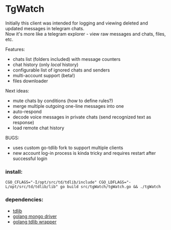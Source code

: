 # TgWatch

Initially this client was intended for logging and viewing deleted and updated messages in telegram chats.   
Now it's more like a telegram explorer - view raw messages and chats, files, etc.

Features:
* chats list (folders included) with message counters 
* chat history (only *local* history)
* configurable list of ignored chats and senders
* multi-account support (beta!)
* files downloader

Next ideas:
* mute chats by conditions (how to define rules?)
* merge multiple outgoing one-line messages into one
* auto-respond
* decode voice messages in private chats (send recognized text as response)
* load remote chat history

BUGS:
* uses custom go-tdlib fork to support multiple clients
* new account log-in process is kinda tricky and requires restart after successful login

### install:
`CGO_CFLAGS="-I/opt/src/td/tdlib/include" CGO_LDFLAGS="-L/opt/src/td/tdlib/lib" go build src/tgWatch/tgWatch.go && ./tgWatch`
### dependencies:
* [tdlib](https://tdlib.github.io/td/build.html?language=Go)
* [golang mongo driver](https://pkg.go.dev/go.mongodb.org/mongo-driver)
* [golang tdlib wrapper](https://github.com/zelenin/go-tdlib)
